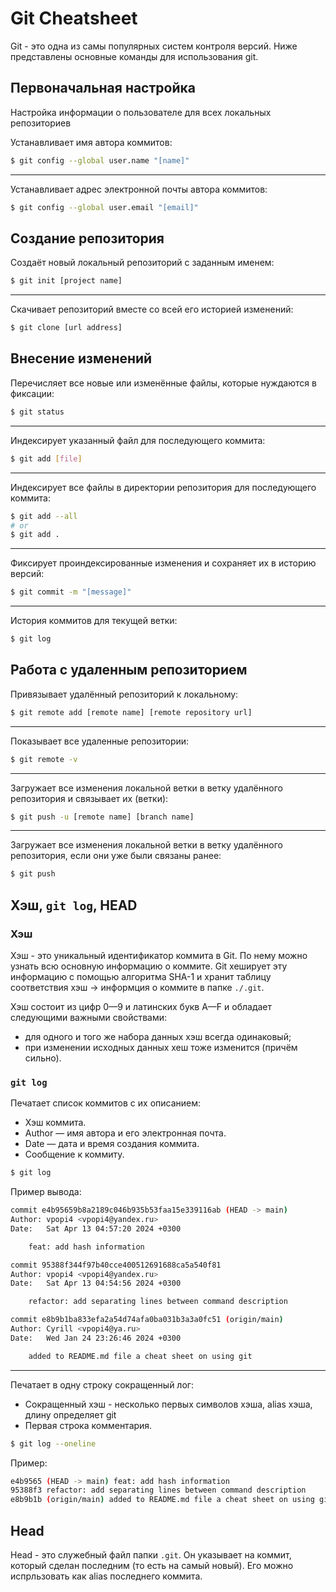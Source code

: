 # Git Cheatsheet

Git - это одна из самы популярных систем контроля версий. Ниже представлены основные команды для использования git.

## Первоначальная настройка

Настройка информации о пользователе для всех локальных репозиториев

Устанавливает имя автора коммитов:

```bash
$ git config --global user.name "[name]"
```

___

Устанавливает адрес электронной почты автора коммитов:

```bash
$ git config --global user.email "[email]"
```

## Создание репозитория

Создаёт новый локальный репозиторий с заданным именем:

```bash
$ git init [project name]
```

___

Скачивает репозиторий вместе со всей его историей изменений:

```bash
$ git clone [url address]
```

## Внесение изменений

Перечисляет все новые или изменённые файлы, которые нуждаются в фиксации:

```bash
$ git status
```

___

Индексирует указанный файл для последующего коммита:

```bash
$ git add [file]
```

___

Индексирует все файлы в директории репозитория для последующего коммита:

```bash
$ git add --all
# or
$ git add .
```

___

Фиксирует проиндексированные изменения и сохраняет их в историю версий:

```bash
$ git commit -m "[message]"
```

___

История коммитов для текущей ветки:

```bash
$ git log
```

## Работа с удаленным репозиторием

Привязывает удалённый репозиторий к локальному:

```bash
$ git remote add [remote name] [remote repository url]
```

___

Показывает все удаленные репозитории:

```bash
$ git remote -v
```

___

Загружает все изменения локальной ветки в ветку удалённого репозитория и связывает их (ветки):

```bash
$ git push -u [remote name] [branch name]
```

___

Загружает все изменения локальной ветки в ветку удалённого репозитория, если они уже были связаны ранее:

```bash
$ git push
```

## Хэш, `git log`, HEAD

### Хэш

Хэш - это уникальный идентификатор коммита в Git.
По нему можно узнать всю основную информацию о коммите. Git хеширует эту информацию с помощью алгоритма SHA-1 и хранит таблицу соответствия хэш -> информция о коммите в папке `./.git`.

Хэш состоит из цифр 0—9 и латинских букв A—F и обладает следующими важными свойствами:
- для одного и того же набора данных хэш всегда одинаковый;
- при изменении исходных данных хеш тоже изменится (причём сильно).

### `git log`

Печатает список коммитов с их описанием:
- Хэш коммита.
- Author — имя автора и его электронная почта.
- Date — дата и время создания коммита.
- Сообщение к коммиту.

```bash
$ git log
```

Пример вывода:

```bash
commit e4b95659b8a2189c046b935b53faa15e339116ab (HEAD -> main)
Author: vpopi4 <vpopi4@yandex.ru>
Date:   Sat Apr 13 04:57:20 2024 +0300

    feat: add hash information

commit 95388f344f97b40cce400512691688ca5a540f81
Author: vpopi4 <vpopi4@yandex.ru>
Date:   Sat Apr 13 04:54:56 2024 +0300

    refactor: add separating lines between command description

commit e8b9b1ba833efa2a54d74afa0ba031b3a3a0fc51 (origin/main)
Author: Cyrill <vpopi4@ya.ru>
Date:   Wed Jan 24 23:26:46 2024 +0300

    added to README.md file a cheat sheet on using git

```

___

Печатает в одну строку сокращенный лог:
- Сокращенный хэш - несколько первых символов хэша, alias хэша, длину определяет git
- Первая строка комментария.

```bash
$ git log --oneline
```

Пример: 

```bash
e4b9565 (HEAD -> main) feat: add hash information
95388f3 refactor: add separating lines between command description
e8b9b1b (origin/main) added to README.md file a cheat sheet on using git

```

## Head

Head - это служебный файл папки `.git`. Он указывает на коммит, который сделан последним (то есть на самый новый). Его можно испрльзовать как alias последнего коммита.
